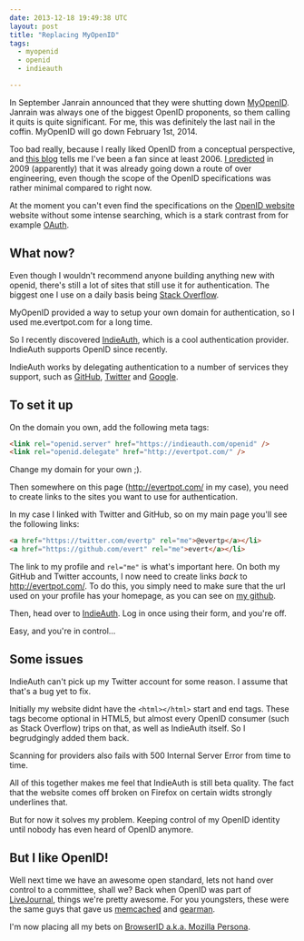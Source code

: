 ```yaml
---
date: 2013-12-18 19:49:38 UTC
layout: post
title: "Replacing MyOpenID"
tags:
  - myopenid
  - openid
  - indieauth

---
```


In September Janrain announced that they were shutting down [MyOpenID][1].
Janrain was always one of the biggest OpenID proponents, so them calling it
quits is quite significant. For me, this was definitely the last nail in
the coffin. MyOpenID will go down February 1st, 2014.

Too bad really, because I really liked OpenID from a conceptual perspective,
and [this blog][2] tells me I've been a fan since at least 2006.
[I predicted][3] in 2009 (apparently) that it was already going down a route
of over engineering, even though the scope of the OpenID specifications was
rather minimal compared to right now.

At the moment you can't even find the specifications on the [OpenID website][4]
website without some intense searching, which is a stark contrast from for
example [OAuth][5].

What now?
---------

Even though I wouldn't recommend anyone building anything new with openid,
there's still a lot of sites that still use it for authentication. The biggest
one I use on a daily basis being [Stack Overflow][7].

MyOpenID provided a way to setup your own domain for authentication, so I used
me.evertpot.com for a long time.

So I recently discovered [IndieAuth][7], which is a cool authentication
provider. IndieAuth supports OpenID since recently.

IndieAuth works by delegating authentication to a number of services they
support, such as [GitHub][8], [Twitter][9] and [Google][10].

To set it up
------------

On the domain you own, add the following meta tags:

```html
<link rel="openid.server" href="https://indieauth.com/openid" />
<link rel="openid.delegate" href="http://evertpot.com/" />
```

Change my domain for your own ;).

Then somewhere on this page (http://evertpot.com/ in my case), you need to
create links to the sites you want to use for authentication.

In my case I linked with Twitter and GitHub, so on my main page you'll see
the following links:

```html
<a href="https://twitter.com/evertp" rel="me">@evertp</a></li>
<a href="https://github.com/evert" rel="me">evert</a></li>
```

The link to my profile and `rel="me"` is what's important here. On both my
GitHub and Twitter accounts, I now need to create links _back_ to
http://evertpot.com/. To do this, you simply need to make sure that the url
used on your profile has your homepage, as you can see on [my github][11].

Then, head over to [IndieAuth][7]. Log in once using their form, and you're
off.

Easy, and you're in control...


Some issues
-----------

IndieAuth can't pick up my Twitter account for some reason. I assume that
that's a bug yet to fix.

Initially my website didnt have the `<html></html>` start and end tags. These
tags become optional in HTML5, but almost every OpenID consumer (such as
Stack Overflow) trips on that, as well as IndieAuth itself. So I begrudgingly
added them back.

Scanning for providers also fails with 500 Internal Server Error from time to
time.

All of this together makes me feel that IndieAuth is still beta quality. The
fact that the website comes off broken on Firefox on certain widts strongly
underlines that.

But for now it solves my problem. Keeping control of my OpenID identity until
nobody has even heard of OpenID anymore.

But I like OpenID!
------------------

Well next time we have an awesome open standard, lets not hand over control
to a committee, shall we? Back when OpenID was part of [LiveJournal][12],
things we're pretty awesome. For you youngsters, these were the same guys that
gave us [memcached][13] and [gearman][14].

I'm now placing all my bets on [BrowserID a.k.a. Mozilla Persona][15].

[1]: https://www.myopenid.com/
[2]: http://evertpot.com/99/
[3]: http://evertpot.com/247/
[4]: http://openid.net/
[5]: http://oauth.net/
[6]: http://stackoverflow.com/
[7]: https://indieauth.com/
[8]: https://github.com/
[9]: https://twitter.com/
[10]: https://accounts.google.com/
[11]: https://github.com/evert
[12]: http://www.livejournal.com/
[13]: http://memcached.org/
[14]: http://gearman.org/
[15]: https://login.persona.org/
